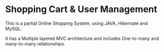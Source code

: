 # Shopping Cart &amp; User Management

This is a partial Online Shopping System, using JAVA, Hibernate and MySQL.

It has a Multiple layered MVC architecture and includes One-to-many and many-to-many relationships.